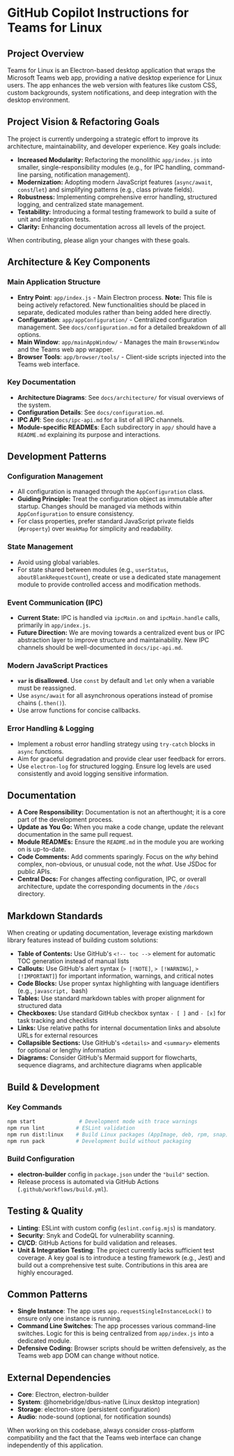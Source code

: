 # GitHub Copilot Instructions for Teams for Linux

## Project Overview

Teams for Linux is an Electron-based desktop application that wraps the Microsoft Teams web app, providing a native desktop experience for Linux users. The app enhances the web version with features like custom CSS, custom backgrounds, system notifications, and deep integration with the desktop environment.

## Project Vision & Refactoring Goals

The project is currently undergoing a strategic effort to improve its architecture, maintainability, and developer experience. Key goals include:

- **Increased Modularity:** Refactoring the monolithic `app/index.js` into smaller, single-responsibility modules (e.g., for IPC handling, command-line parsing, notification management).
- **Modernization:** Adopting modern JavaScript features (`async/await`, `const`/`let`) and simplifying patterns (e.g., class private fields).
- **Robustness:** Implementing comprehensive error handling, structured logging, and centralized state management.
- **Testability:** Introducing a formal testing framework to build a suite of unit and integration tests.
- **Clarity:** Enhancing documentation across all levels of the project.

When contributing, please align your changes with these goals.

## Architecture & Key Components

### Main Application Structure

- **Entry Point**: `app/index.js` - Main Electron process. **Note:** This file is being actively refactored. New functionalities should be placed in separate, dedicated modules rather than being added here directly.
- **Configuration**: `app/appConfiguration/` - Centralized configuration management. See `docs/configuration.md` for a detailed breakdown of all options.
- **Main Window**: `app/mainAppWindow/` - Manages the main `BrowserWindow` and the Teams web app wrapper.
- **Browser Tools**: `app/browser/tools/` - Client-side scripts injected into the Teams web interface.

### Key Documentation

- **Architecture Diagrams**: See `docs/architecture/` for visual overviews of the system.
- **Configuration Details**: See `docs/configuration.md`.
- **IPC API**: See `docs/ipc-api.md` for a list of all IPC channels.
- **Module-specific READMEs**: Each subdirectory in `app/` should have a `README.md` explaining its purpose and interactions.

## Development Patterns

### Configuration Management

- All configuration is managed through the `AppConfiguration` class.
- **Guiding Principle:** Treat the configuration object as immutable after startup. Changes should be managed via methods within `AppConfiguration` to ensure consistency.
- For class properties, prefer standard JavaScript private fields (`#property`) over `WeakMap` for simplicity and readability.

### State Management

- Avoid using global variables.
- For state shared between modules (e.g., `userStatus`, `aboutBlankRequestCount`), create or use a dedicated state management module to provide controlled access and modification methods.

### Event Communication (IPC)

- **Current State:** IPC is handled via `ipcMain.on` and `ipcMain.handle` calls, primarily in `app/index.js`.
- **Future Direction:** We are moving towards a centralized event bus or IPC abstraction layer to improve structure and maintainability. New IPC channels should be well-documented in `docs/ipc-api.md`.

### Modern JavaScript Practices

- **`var` is disallowed.** Use `const` by default and `let` only when a variable must be reassigned.
- Use `async/await` for all asynchronous operations instead of promise chains (`.then()`).
- Use arrow functions for concise callbacks.

### Error Handling & Logging

- Implement a robust error handling strategy using `try-catch` blocks in `async` functions.
- Aim for graceful degradation and provide clear user feedback for errors.
- Use `electron-log` for structured logging. Ensure log levels are used consistently and avoid logging sensitive information.

## Documentation

- **A Core Responsibility:** Documentation is not an afterthought; it is a core part of the development process.
- **Update as You Go:** When you make a code change, update the relevant documentation in the same pull request.
- **Module READMEs:** Ensure the `README.md` in the module you are working on is up-to-date.
- **Code Comments:** Add comments sparingly. Focus on the _why_ behind complex, non-obvious, or unusual code, not the _what_. Use JSDoc for public APIs.
- **Central Docs:** For changes affecting configuration, IPC, or overall architecture, update the corresponding documents in the `/docs` directory.

## Markdown Standards

When creating or updating documentation, leverage existing markdown library features instead of building custom solutions:

- **Table of Contents:** Use GitHub's `<!-- toc -->` element for automatic TOC generation instead of manual lists
- **Callouts:** Use GitHub's alert syntax (`> [!NOTE]`, `> [!WARNING]`, `> [!IMPORTANT]`) for important information, warnings, and critical notes
- **Code Blocks:** Use proper syntax highlighting with language identifiers (e.g., `javascript, `bash)
- **Tables:** Use standard markdown tables with proper alignment for structured data
- **Checkboxes:** Use standard GitHub checkbox syntax `- [ ]` and `- [x]` for task tracking and checklists
- **Links:** Use relative paths for internal documentation links and absolute URLs for external resources
- **Collapsible Sections:** Use GitHub's `<details>` and `<summary>` elements for optional or lengthy information
- **Diagrams:** Consider GitHub's Mermaid support for flowcharts, sequence diagrams, and architecture diagrams when applicable

## Build & Development

### Key Commands

```bash
npm start              # Development mode with trace warnings
npm run lint          # ESLint validation
npm run dist:linux    # Build Linux packages (AppImage, deb, rpm, snap)
npm run pack          # Development build without packaging
```

### Build Configuration

- **electron-builder** config in `package.json` under the `"build"` section.
- Release process is automated via GitHub Actions (`.github/workflows/build.yml`).

## Testing & Quality

- **Linting**: ESLint with custom config (`eslint.config.mjs`) is mandatory.
- **Security**: Snyk and CodeQL for vulnerability scanning.
- **CI/CD**: GitHub Actions for build validation and releases.
- **Unit & Integration Testing**: The project currently lacks sufficient test coverage. A key goal is to introduce a testing framework (e.g., Jest) and build out a comprehensive test suite. Contributions in this area are highly encouraged.

## Common Patterns

- **Single Instance**: The app uses `app.requestSingleInstanceLock()` to ensure only one instance is running.
- **Command Line Switches**: The app processes various command-line switches. Logic for this is being centralized from `app/index.js` into a dedicated module.
- **Defensive Coding:** Browser scripts should be written defensively, as the Teams web app DOM can change without notice.

## External Dependencies

- **Core**: Electron, electron-builder
- **System**: @homebridge/dbus-native (Linux desktop integration)
- **Storage**: electron-store (persistent configuration)
- **Audio**: node-sound (optional, for notification sounds)

When working on this codebase, always consider cross-platform compatibility and the fact that the Teams web interface can change independently of this application.
